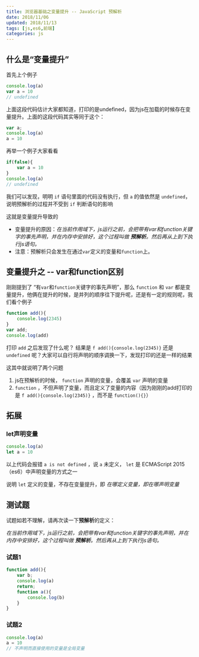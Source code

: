 ```yaml
---
title: 浏览器基础之变量提升 -- JavaScript 预解析
date: 2018/11/06
updated: 2018/11/13
tags: [js,es6,前端]
categories: js
---
```


## 什么是“变量提升”
首先上个例子

```javascript
console.log(a)
var a = 10
// undefined
```
上面这段代码估计大家都知道，打印的是undefined，因为js在加载的时候存在变量提升。上面的这段代码其实等同于这个：

```javascript
var a;
console.log(a)
a = 10
```

再举一个例子大家看看

```javascript
if(false){
    var a = 10
}
console.log(a)
// undefined
```

我们可以发现，明明 `if` 语句里面的代码没有执行，但 `a` 的值依然是 `undefined`，说明预解析的过程并不受到 `if` 判断语句的影响

这就是变量提升导致的

- 变量提升的原因：<i>在当前作用域下，js运行之前，会把带有var和function关键字的事先声明，并在内存中安排好，这个过程叫做 <b>预解析</b>。然后再从上到下执行js语句。</i>
- 注意：预解析只会发生在通过`var`定义的变量和`function`上。


## 变量提升之 -- var和function区别

刚刚提到了 “有`var`和`function`关键字的事先声明”，那么 `function` 和 `var` 都是变量提升，他俩在提升的时候，是并列的顺序往下提升呢，还是有一定的规则呢，我们看个例子

```javascript
function add(){
    console.log(2345)
}
var add;
console.log(add)
```

打印 `add` 之后发现了什么呢？ 结果是 `f add(){console.log(2345)}` 还是 `undefined` 呢？大家可以自行将声明的顺序调换一下，发现打印的还是一样的结果

这其中就说明了两个问题
1. js在预解析的时候， `function` 声明的变量，会覆盖 `var` 声明的变量
2. `function` ，不但声明了变量，而且定义了变量的内容（因为刚刚的add打印的是 `f add(){console.log(2345)}` ，而不是 `function(){}`）

## 拓展
### let声明变量

```javascript
console.log(a)
let a = 10
```

以上代码会报错 `a is not defined` ，说 `a` 未定义， `let` 是 ECMAScript 2015（es6）中声明变量的方式之一

说明 `let` 定义的变量，不存在变量提升，即 <i>在哪定义变量，即在哪声明变量</i>

## 测试题

试题如若不理解，请再次读一下<b>预解析</b>的定义：

<i>在当前作用域下，js运行之前，会把带有var和function关键字的事先声明，并在内存中安排好，这个过程叫做 <b>预解析</b>。然后再从上到下执行js语句。</i>

### 试题1


```javascript
function add(){
    var b;
    console.log(a)
    return;
    function a(){
        console.log(b)
    }
}
```

### 试题2

```javascript
console.log(a)
a = 10
// 不声明而直接使用的变量是全局变量
```
